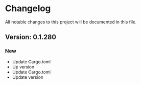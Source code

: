 # Changelog

All notable changes to this project will be documented in this file.

## Version: 0.1.280

### New
 - Update Cargo.toml
 - Up version
 - Update Cargo.toml
 - Update version



